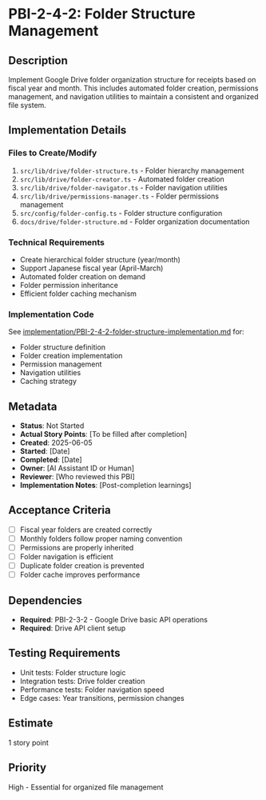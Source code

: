 # PBI-2-4-2: Folder Structure Management

## Description

Implement Google Drive folder organization structure for receipts based on fiscal year
and month. This includes automated folder creation, permissions management,
and navigation utilities to maintain a consistent and organized file system.

## Implementation Details

### Files to Create/Modify

1. `src/lib/drive/folder-structure.ts` - Folder hierarchy management
2. `src/lib/drive/folder-creator.ts` - Automated folder creation
3. `src/lib/drive/folder-navigator.ts` - Folder navigation utilities
4. `src/lib/drive/permissions-manager.ts` - Folder permissions management
5. `src/config/folder-config.ts` - Folder structure configuration
6. `docs/drive/folder-structure.md` - Folder organization documentation

### Technical Requirements

- Create hierarchical folder structure (year/month)
- Support Japanese fiscal year (April-March)
- Automated folder creation on demand
- Folder permission inheritance
- Efficient folder caching mechanism

### Implementation Code

See [implementation/PBI-2-4-2-folder-structure-implementation.md](
implementation/PBI-2-4-2-folder-structure-implementation.md) for:

- Folder structure definition
- Folder creation implementation
- Permission management
- Navigation utilities
- Caching strategy

## Metadata

- **Status**: Not Started
- **Actual Story Points**: [To be filled after completion]
- **Created**: 2025-06-05
- **Started**: [Date]
- **Completed**: [Date]
- **Owner**: [AI Assistant ID or Human]
- **Reviewer**: [Who reviewed this PBI]
- **Implementation Notes**: [Post-completion learnings]

## Acceptance Criteria

- [ ] Fiscal year folders are created correctly
- [ ] Monthly folders follow proper naming convention
- [ ] Permissions are properly inherited
- [ ] Folder navigation is efficient
- [ ] Duplicate folder creation is prevented
- [ ] Folder cache improves performance

## Dependencies

- **Required**: PBI-2-3-2 - Google Drive basic API operations
- **Required**: Drive API client setup

## Testing Requirements

- Unit tests: Folder structure logic
- Integration tests: Drive folder creation
- Performance tests: Folder navigation speed
- Edge cases: Year transitions, permission changes

## Estimate

1 story point

## Priority

High - Essential for organized file management
